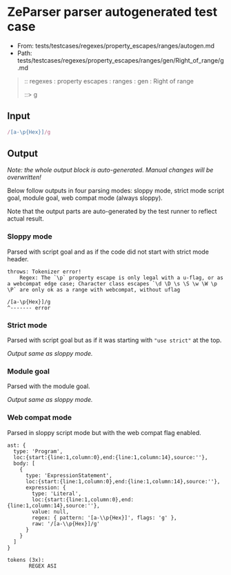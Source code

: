 # ZeParser parser autogenerated test case

- From: tests/testcases/regexes/property_escapes/ranges/autogen.md
- Path: tests/testcases/regexes/property_escapes/ranges/gen/Right_of_range/g.md

> :: regexes : property escapes : ranges : gen : Right of range
>
> ::> g

## Input


`````js
/[a-\p{Hex}]/g
`````

## Output

_Note: the whole output block is auto-generated. Manual changes will be overwritten!_

Below follow outputs in four parsing modes: sloppy mode, strict mode script goal, module goal, web compat mode (always sloppy).

Note that the output parts are auto-generated by the test runner to reflect actual result.

### Sloppy mode

Parsed with script goal and as if the code did not start with strict mode header.

`````
throws: Tokenizer error!
    Regex: The `\p` property escape is only legal with a u-flag, or as a webcompat edge case; Character class escapes `\d \D \s \S \w \W \p \P` are only ok as a range with webcompat, without uflag

/[a-\p{Hex}]/g
^------- error
`````

### Strict mode

Parsed with script goal but as if it was starting with `"use strict"` at the top.

_Output same as sloppy mode._

### Module goal

Parsed with the module goal.

_Output same as sloppy mode._

### Web compat mode

Parsed in sloppy script mode but with the web compat flag enabled.

`````
ast: {
  type: 'Program',
  loc:{start:{line:1,column:0},end:{line:1,column:14},source:''},
  body: [
    {
      type: 'ExpressionStatement',
      loc:{start:{line:1,column:0},end:{line:1,column:14},source:''},
      expression: {
        type: 'Literal',
        loc:{start:{line:1,column:0},end:{line:1,column:14},source:''},
        value: null,
        regex: { pattern: '[a-\\p{Hex}]', flags: 'g' },
        raw: '/[a-\\p{Hex}]/g'
      }
    }
  ]
}

tokens (3x):
       REGEX ASI
`````

